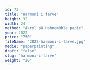 ```yaml
---
id: 73
title: "Harmoni i farve"
height: 32
width: 24
method: "Akryl på Hahnemühle papir"
year: 2022
price: "750"
fileName: "2022-harmoni-i-farve.jpg"
medie: "paperpainting"
draft: "false"
slug: "harmoni-i-farve"
weight: "20"
---
```

